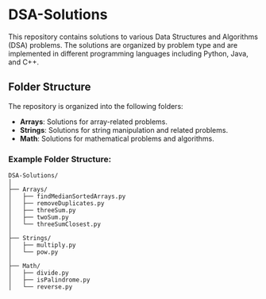 # DSA-Solutions

This repository contains solutions to various Data Structures and Algorithms (DSA) problems. The solutions are organized by problem type and are implemented in different programming languages including Python, Java, and C++.

## Folder Structure

The repository is organized into the following folders:

- **Arrays**: Solutions for array-related problems.
- **Strings**: Solutions for string manipulation and related problems.
- **Math**: Solutions for mathematical problems and algorithms.

### Example Folder Structure:

```plaintext
DSA-Solutions/
│
├── Arrays/
│   ├── findMedianSortedArrays.py
│   ├── removeDuplicates.py
│   ├── threeSum.py
│   ├── twoSum.py
│   └── threeSumClosest.py
│
├── Strings/
│   ├── multiply.py
│   └── pow.py
│
├── Math/
│   ├── divide.py
│   ├── isPalindrome.py
│   └── reverse.py


